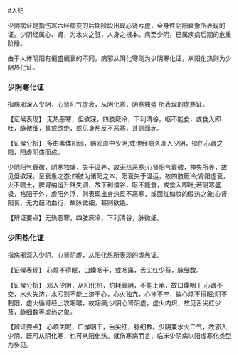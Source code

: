 #人纪

少阴病证是指伤寒六经病变的后期阶段出现心肾亏虚，全身性阴阳衰惫所表现的证。少阴经属心、肾，为水火之脏，人身之根本。病至少阴，已属疾病后期的危重阶段。

由于人体阴阳有偏盛偏衰的不同，病邪从阴化寒则为少阴寒化证，从阳化热则为少阴热化证。

### 少阴寒化证 
指病邪深入少阴，心肾阳气虚衰，从阴化寒，阴寒独盛 所表现的虚寒证。

  【证候表现】
无热恶寒，但欲寐，四肢厥冷，下利清谷，呕不能食，或食入即吐，脉微细，甚或欲绝，或见身热反不恶寒，甚则面赤。

  【证候分析】
多由素体阳弱，病邪直中少阴;或他经病久渐入少阴，损伤心肾之阳，阳虚阴盛而成。

少阴阳气衰微，阴寒独盛，失于温养，故无热恶寒;心肾阳气衰微，神失所养，故见但欲寐，呈衰惫之态;四肢为诸阳之本，阳衰失于温运，故四肢厥冷;肾阳虚衰，火不暖土，脾胃纳运升降失调，故下利清谷，呕不能食，或食入即吐;若阴寒盛极，格阳于外，虚阳外浮，则表现出身热反不恶寒，或面红如妆的假热之象;心肾阳衰，无力鼓动血行，故脉微细，甚则欲绝。

  【辨证要点】无热恶寒，四肢厥冷，下利清谷，脉微细。

### 少阴热化证 
指病邪深入少阴，心肾阴虚，从阳化热所表现的虚热证。

  【证候表现】
心烦不得眠，口燥咽干，或咽痛，舌尖红少苔，脉细数。

  【证候分析】
邪入少阴，从阳化热，灼耗真阴，不能上承，故口燥咽干;心肾不交，水火失济，水亏则不能上济于心，心火独亢，心神不宁，故心烦不得眠;阴不制阳，虚火循肾经上攻咽喉，故咽痛;少阴心肾阴虚，虚火内炽，故见舌尖红少苔，脉细数等虚热之象。

  【辨证要点】
心烦失眠，口燥咽干，舌尖红，脉细数。少阴兼水火二气，故邪入少阴，既可从阴化寒，也可从阳化热。就伤寒病而言，临床少阴病以阳虚寒化类型为多见。